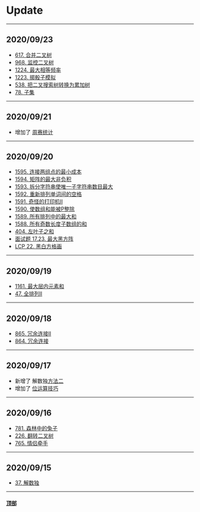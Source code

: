 # <a name="Update">Update</a>

---

## 2020/09/23
* [617. 合并二叉树](https://github.com/Mathstarry/Leetcode/tree/master/problems/0617_mergeTrees)
* [968. 监控二叉树](https://github.com/Mathstarry/Leetcode/tree/master/problems/0968_minCameraCover)
* [1224. 最大相等频率](https://github.com/Mathstarry/Leetcode/tree/master/problems/1224_maxEqualFreq)
* [1223. 掷骰子模拟](https://github.com/Mathstarry/Leetcode/tree/master/problems/1223_dieSimulator)
* [538. 把二叉搜索树转换为累加树](https://github.com/Mathstarry/Leetcode/tree/master/problems/0538_convertBST)
* [78. 子集](https://github.com/Mathstarry/Leetcode/tree/master/problems/0078_subsets)
---

## 2020/09/21
* 增加了 [周赛统计](https://github.com/Mathstarry/Leetcode/blob/master/contests/overview/README.md)
---

## 2020/09/20
* [1595. 连接两组点的最小成本](https://github.com/Mathstarry/Leetcode/tree/master/contests/weeklycontests/1595_connectTwoGroups)
* [1594. 矩阵的最大非负积](https://github.com/Mathstarry/Leetcode/tree/master/contests/weeklycontests/1594_maxProductPath)
* [1593. 拆分字符串使唯一子字符串数目最大](https://github.com/Mathstarry/Leetcode/tree/master/contests/weeklycontests/1593_maxUniqueSplit)
* [1592. 重新排列单词间的空格](https://github.com/Mathstarry/Leetcode/tree/master/contests/weeklycontests/1592_reorderSpaces)
* [1591. 奇怪的打印机II](https://github.com/Mathstarry/Leetcode/tree/master/contests/biweeklycontests/1591_isPrintable)
* [1590. 使数组和能被P整除](https://github.com/Mathstarry/Leetcode/tree/master/contests/biweeklycontests/1590_minSubarray)
* [1589. 所有排列中的最大和](https://github.com/Mathstarry/Leetcode/tree/master/contests/biweeklycontests/1589_maxSumRangeQuery)
* [1588. 所有奇数长度子数组的和](https://github.com/Mathstarry/Leetcode/tree/master/contests/biweeklycontests/1588_sumOddLengthSubarrays)
* [404. 左叶子之和](https://github.com/Mathstarry/Leetcode/tree/master/problems/0404_sumOfLeftLeaves)
* [面试题 17.23. 最大黑方阵](https://github.com/Mathstarry/Leetcode/tree/master/interview/intv17.23_%20findSquare)
* [LCP 22. 黑白方格画](https://github.com/Mathstarry/Leetcode/tree/master/leetcodeCup/LCP0022_paintingPlan)
---

## 2020/09/19
* [1161. 最大层内元素和](https://github.com/Mathstarry/Leetcode/tree/master/problems/1161_maxLevelSum)
* [47. 全排列II](https://github.com/Mathstarry/Leetcode/tree/master/problems/0047_permuteUnique)
---

## 2020/09/18
* [865. 冗余连接II](https://github.com/Mathstarry/Leetcode/blob/master/problems/0685_findRedundantDirectedConnection)
* [864. 冗余连接](https://github.com/Mathstarry/Leetcode/tree/master/problems/0684_findRedundantConnection)
---

## 2020/09/17
* 新增了 解数独[方法二](https://github.com/Mathstarry/Leetcode/blob/master/problems/0037_solveSudoku/ideas.md)
* 增加了 [位运算技巧](https://github.com/Mathstarry/Leetcode/tree/master/tricks/bit-operation)  
---

## 2020/09/16
* [781. 森林中的兔子](https://github.com/Mathstarry/Leetcode/tree/master/problems/0781_numRabbits)
* [226. 翻转二叉树](https://github.com/Mathstarry/Leetcode/tree/master/problems/0226_invertTree)
* [765. 情侣牵手](https://github.com/Mathstarry/Leetcode/tree/master/problems/0765_minSwapsCouples)
---

## 2020/09/15

* [37. 解数独](https://github.com/Mathstarry/Leetcode/tree/master/problems/0037_solveSudoku)
---




#### <a href="#Update">顶部</a>
